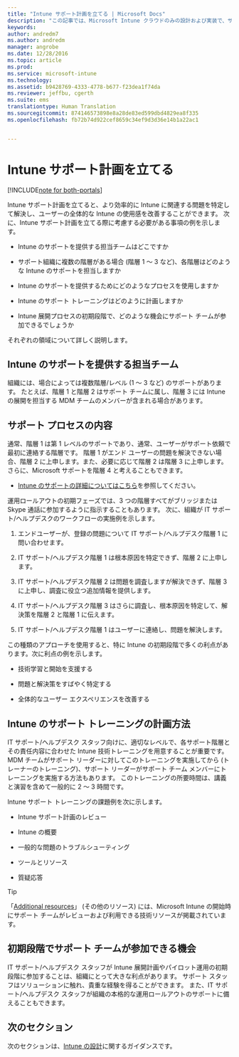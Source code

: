 ```yaml
---
title: "Intune サポート計画を立てる | Microsoft Docs"
description: "この記事では、Microsoft Intune クラウドのみの設計および実装で、サポート計画を立てる方法について説明します。"
keywords: 
author: andredm7
ms.author: andredm
manager: angrobe
ms.date: 12/28/2016
ms.topic: article
ms.prod: 
ms.service: microsoft-intune
ms.technology: 
ms.assetid: b9428769-4333-4778-b677-f23dea1f74da
ms.reviewer: jeffbu, cgerth
ms.suite: ems
translationtype: Human Translation
ms.sourcegitcommit: 874146573898e8a28de83ed599dbd4829ea8f335
ms.openlocfilehash: fb72b74d922cef8659c34ef9d3d36e14b1a22ac1


---
```


# <a name="develop-an-intune-support-plan"></a>Intune サポート計画を立てる

[!INCLUDE[note for both-portals](../includes/note-for-both-portals.md)]

Intune サポート計画を立てると、より効率的に Intune に関連する問題を特定して解決し、ユーザーの全体的な Intune の使用感を改善することができます。 次に、Intune サポート計画を立てる際に考慮する必要がある事項の例を示します。

-   Intune のサポートを提供する担当チームはどこですか

-   サポート組織に複数の階層がある場合 (階層 1 ～ 3 など)、各階層はどのような Intune のサポートを担当しますか

-   Intune のサポートを提供するためにどのようなプロセスを使用しますか

-   Intune のサポート トレーニングはどのように計画しますか

-   Intune 展開プロセスの初期段階で、どのような機会にサポート チームが参加できるでしょうか

それぞれの領域について詳しく説明します。

## <a name="which-teams-are-responsible-for-providing-support"></a>Intune のサポートを提供する担当チーム

組織には、場合によっては複数階層/レベル (1 ～ 3 など) のサポートがあります。 たとえば、階層 1 と階層 2 はサポート チームに属し、階層 3 には Intune の展開を担当する MDM チームのメンバーが含まれる場合があります。

## <a name="what-is-the-support-process"></a>サポート プロセスの内容

通常、階層 1 は第 1 レベルのサポートであり、通常、ユーザーがサポート依頼で最初に連絡する階層です。 階層 1 がエンド ユーザーの問題を解決できない場合、階層 2 に上申します。また、必要に応じて階層 2 は階層 3 に上申します。 さらに、Microsoft サポートを階層 4 と考えることもできます。

-   [Intune のサポートの詳細についてはこちら](https://docs.microsoft.com/intune/troubleshoot/how-to-get-support-for-microsoft-intune)を参照してください。

運用ロールアウトの初期フェーズでは、3 つの階層すべてがブリッジまたは Skype 通話に参加するように指示することもあります。 次に、組織が IT サポート/ヘルプデスクのワークフローの実施例を示します。

1.  エンドユーザーが、登録の問題について IT サポート/ヘルプデスク階層 1 に問い合わせます。

2.  IT サポート/ヘルプデスク階層 1 は根本原因を特定できず、階層 2 に上申します。

3.  IT サポート/ヘルプデスク階層 2 は問題を調査しますが解決できず、階層 3 に上申し、調査に役立つ追加情報を提供します。

4.  IT サポート/ヘルプデスク階層 3 はさらに調査し、根本原因を特定して、解決策を階層 2 と階層 1 に伝えます。

5.  IT サポート/ヘルプデスク階層 1 はユーザーに連絡し、問題を解決します。

この種類のアプローチを使用すると、特に Intune の初期段階で多くの利点があります。次に利点の例を示します。

-   技術学習と開始を支援する

-   問題と解決策をすばやく特定する

-   全体的なユーザー エクスペリエンスを改善する

## <a name="how-you-plan-to-provide-intune-support-training"></a>Intune のサポート トレーニングの計画方法

IT サポート/ヘルプデスク スタッフ向けに、適切なレベルで、各サポート階層とその責任内容に合わせた Intune 技術トレーニングを用意することが重要です。 MDM チームがサポート リーダーに対してこのトレーニングを実施してから (トレーナーのトレーニング)、サポート リーダーがサポート チーム メンバーにトレーニングを実施する方法もあります。 このトレーニングの所要時間は、講義と演習を含めて一般的に 2 ～ 3 時間です。

Intune サポート トレーニングの課題例を次に示します。

-   Intune サポート計画のレビュー

-   Intune の概要

-   一般的な問題のトラブルシューティング

-   ツールとリソース

-   質疑応答

>[!TIP]
> 「[Additional resources](additional-resources.md)」 (その他のリソース) には、Microsoft Intune の開始時にサポート チームがレビューおよび利用できる技術リソースが掲載されています。

## <a name="what-opportunities-are-there-to-involve-the-support-team-earlier"></a>初期段階でサポート チームが参加できる機会

IT サポート/ヘルプデスク スタッフが Intune 展開計画やパイロット運用の初期段階に参加することは、組織にとって大きな利点があります。 サポート スタッフはソリューションに触れ、貴重な経験を得ることができます。 また、IT サポート/ヘルプデスク スタッフが組織の本格的な運用ロールアウトのサポートに備えることもできます。

## <a name="next-section"></a>次のセクション

次のセクションは、[Intune の設計](section-7-create-an-intune-design.md)に関するガイダンスです。



<!--HONumber=Jan17_HO5-->


